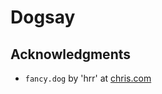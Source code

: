 # Dogsay
## Acknowledgments

* `fancy.dog` by 'hrr' at [chris.com](http://www.chris.com/ascii/index.php?art=animals/dogs)

